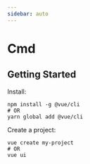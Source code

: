 ```yaml
---
sidebar: auto
---
```

# Cmd

Getting Started
---------------

Install:

```
npm install -g @vue/cli
# OR
yarn global add @vue/cli

```

Create a project:

```
vue create my-project
# OR
vue ui

```